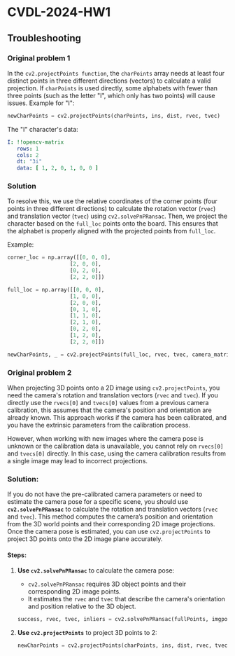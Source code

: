 # CVDL-2024-HW1
## Troubleshooting

### Original problem 1
In the `cv2.projectPoints function`, the `charPoints` array needs at least four distinct points in three different directions (vectors) to calculate a valid projection. If `charPoints` is used directly, some alphabets with fewer than three points (such as the letter "I", which only has two points) will cause issues.
Example for "I":
```python
newCharPoints = cv2.projectPoints(charPoints, ins, dist, rvec, tvec)
```
The "I" character's data:
```yaml
I: !!opencv-matrix
   rows: 1
   cols: 2
   dt: "3i"
   data: [ 1, 2, 0, 1, 0, 0 ]

```

### Solution
To resolve this, we use the relative coordinates of the corner points (four points in three different directions) to calculate the rotation vector (`rvec`) and translation vector (`tvec`) using `cv2.solvePnPRansac`. Then, we project the character based on the `full_loc` points onto the board. This ensures that the alphabet is properly aligned with the projected points from `full_loc`.

Example:
```python
corner_loc = np.array([[0, 0, 0],
                    [2, 0, 0],
                    [0, 2, 0],
                    [2, 2, 0]])

full_loc = np.array([[0, 0, 0],
                    [1, 0, 0],
                    [2, 0, 0],
                    [0, 1, 0],
                    [1, 1, 0],
                    [2, 1, 0],
                    [0, 2, 0],
                    [1, 2, 0],
                    [2, 2, 0]])

newCharPoints, _ = cv2.projectPoints(full_loc, rvec, tvec, camera_matrix, distortion_coeffs)
```

###  Original problem 2
When projecting 3D points onto a 2D image using `cv2.projectPoints`, you need the camera's rotation and translation vectors (`rvec` and `tvec`). If you directly use the `rvecs[0]` and `tvecs[0]` values from a previous camera calibration, this assumes that the camera's position and orientation are already known. This approach works if the camera has been calibrated, and you have the extrinsic parameters from the calibration process.

However, when working with new images where the camera pose is unknown or the calibration data is unavailable, you cannot rely on `rvecs[0]` and `tvecs[0]` directly. In this case, using the camera calibration results from a single image may lead to incorrect projections.

### Solution:
If you do not have the pre-calibrated camera parameters or need to estimate the camera pose for a specific scene, you should use **`cv2.solvePnPRansac`** to calculate the rotation and translation vectors (`rvec` and `tvec`). This method computes the camera’s position and orientation from the 3D world points and their corresponding 2D image projections. Once the camera pose is estimated, you can use `cv2.projectPoints` to project 3D points onto the 2D image plane accurately.

#### Steps:
1. **Use `cv2.solvePnPRansac`** to calculate the camera pose:
   - `cv2.solvePnPRansac` requires 3D object points and their corresponding 2D image points.
   - It estimates the `rvec` and `tvec` that describe the camera's orientation and position relative to the 3D object.

   ```python
   success, rvec, tvec, inliers = cv2.solvePnPRansac(fullPoints, imgpoints_arr, camera_matrix, distortion_coeffs)
    ```
2. **Use `cv2.projectPoints`** to project 3D points to 2:
   ```python
   newCharPoints = cv2.projectPoints(charPoints, ins, dist, rvec, tvec)
    ```
